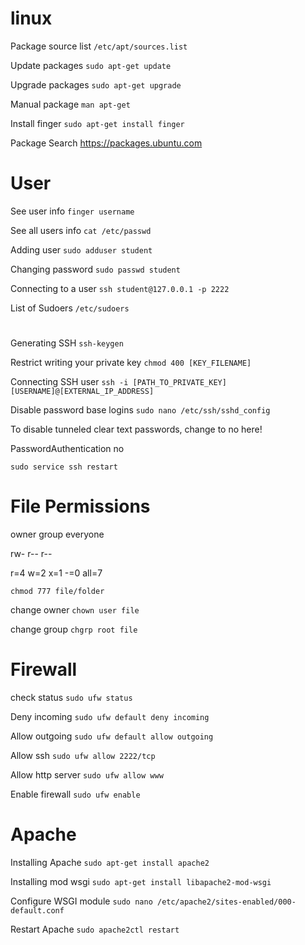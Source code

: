 # linux

Package source list
`/etc/apt/sources.list`

Update packages
`sudo apt-get update`

Upgrade packages
`sudo apt-get upgrade`

Manual package
`man apt-get`

Install finger
`sudo apt-get install finger`

Package Search
https://packages.ubuntu.com

# User

See user info
`finger username`

See all users info
`cat /etc/passwd`

Adding user
`sudo adduser student`

Changing password
`sudo passwd student`

Connecting to a user
`ssh student@127.0.0.1 -p 2222`

List of Sudoers
`/etc/sudoers`
#
Generating SSH
`ssh-keygen`

Restrict writing your private key
`chmod 400 [KEY_FILENAME]`

Connecting SSH user
`ssh -i [PATH_TO_PRIVATE_KEY] [USERNAME]@[EXTERNAL_IP_ADDRESS]`

Disable password base logins
`sudo nano /etc/ssh/sshd_config`

To disable tunneled clear text passwords, change to no here!

PasswordAuthentication no

`sudo service ssh restart`

# File Permissions

owner   group   everyone

rw-     r--     r--

r=4 w=2 x=1 -=0
all=7

`chmod 777 file/folder`

change owner
`chown user file`

change group
`chgrp root file`


# Firewall
check status
`sudo ufw status`

Deny incoming
`sudo ufw default deny incoming`

Allow outgoing
`sudo ufw default allow outgoing`

Allow ssh
`sudo ufw allow 2222/tcp`

Allow http server
`sudo ufw allow www`

Enable firewall
`sudo ufw enable`

# Apache

Installing Apache
`sudo apt-get install apache2`

Installing mod wsgi
`sudo apt-get install libapache2-mod-wsgi`

Configure WSGI module
`sudo nano /etc/apache2/sites-enabled/000-default.conf`

Restart Apache
`sudo apache2ctl restart`

